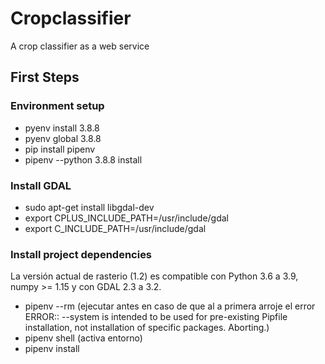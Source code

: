 # Cropclassifier
A crop classifier as a web service

## First Steps

### Environment setup
- pyenv install 3.8.8
- pyenv global 3.8.8
- pip install pipenv
- pipenv --python 3.8.8 install

### Install GDAL
- sudo apt-get install libgdal-dev
- export CPLUS_INCLUDE_PATH=/usr/include/gdal
- export C_INCLUDE_PATH=/usr/include/gdal

### Install project dependencies
La versión actual de rasterio (1.2) es compatible con Python 3.6 a 3.9, numpy >= 1.15 y con GDAL 2.3 a 3.2.

- pipenv --rm (ejecutar antes en caso de que al a primera arroje el error ERROR:: --system is intended to be used for pre-existing Pipfile installation, not installation of specific packages. Aborting.)
- pipenv shell (activa entorno)
- pipenv install
